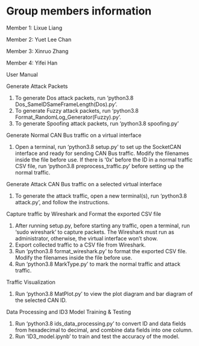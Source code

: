 # Group members information

Member 1: Lixue Liang

Member 2: Yuet Lee Chan 

Member 3: Xinruo Zhang

Member 4: Yifei Han




User Manual 

Generate Attack Packets 

1. To generate Dos attack packets, run ‘python3.8 Dos_SameIDSameFrameLength(Dos).py’. 
2. To generate Fuzzy attack packets, run ‘python3.8 Format_RandomLog_Generator(Fuzzy).py’. 
3. To generate Spoofing attack packets, run ‘python3.8 spoofing.py’ 

Generate Normal CAN Bus traffic on a virtual interface

1. Open a terminal, run ‘python3.8 setup.py’ to set up the SocketCAN interface and ready for sending CAN Bus traffic. Modify the filenames inside the file before use. If there is ‘0x’ before the ID in a normal traffic CSV file, run ‘python3.8 preprocess_traffic.py’ before setting up the normal traffic. 

Generate Attack CAN Bus traffic on a selected virtual interface

1. To generate the attack traffic, open a new terminal(s), run ‘python3.8 attack.py’, and follow the instructions. 

Capture traffic by Wireshark and Format the exported CSV file

1. After running setup.py, before starting any traffic, open a terminal, run ‘sudo wireshark’ to capture packets. The Wireshark must run as administrator, otherwise, the virtual interface won’t show. 
2. Export collected traffic to a CSV file from Wireshark. 
3. Run ‘python3.8 format_wireshark.py’ to format the exported CSV file. Modify the filenames inside the file before use. 
4. Run ‘python3.8 MarkType.py’ to mark the normal traffic and attack traffic. 

Traffic Visualization

1. Run ‘python3.8 MatPlot.py’ to view the plot diagram and bar diagram of the selected CAN ID. 

Data Processing and ID3 Model Training & Testing

1. Run ‘python3.8 ids_data_processing.py’ to convert ID and data fields from hexadecimal to decimal, and combine data fields into one column. 
2. Run ‘ID3_model.ipynb’ to train and test the accuracy of the model. 
